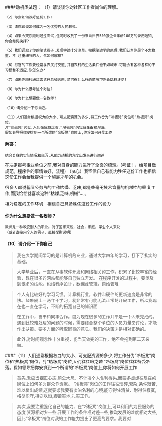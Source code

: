 ####动机类试题：
    （1）请谈谈你对社区工作者岗位的理解。    
    
    （2）你会如何做好这份工作?   
     
    （3）请你谈谈如何成为一名优秀的人民教师。 
       
    （4）如果今天你顺利通过面试,但同时收到了一份来自世界500强企业年薪100万的录用通知,你会如何抉择?   
    
    （5）我们调取了你的笔试卷子,发现字迹十分潦草。根据笔迹学的原理,我们认为你是个不太稳重、不 注重细节的人。你如何解释?  
          
    （6）村官的工作要经常与农民打交道,并且农村的生活条件也不如城市,可能会有各种各样的不习惯和不适应,你怎么办?    
        
    （7）如果你顺利通过面试并且被录用,请问在什么样的情况下你会选择辞职?     

    （8）你为什么报考这个岗位?

    （9）你为什么想要做一名教师?
    
    （10）请介绍一下你自己。
    
    （11）人们通常根据权力的大小、可支配资源的多少,将工作分为“冷板凳”岗位和“热板凳“岗位。
    对“热板凳”岗位,人们往往趋之若,“冷板凳“岗位往往备受冷落。
    假如领导把你安排到一个所谓的“冷板凳”岗位上,你将如何开展工作
    
    
#### 解答：
    结合自身的实际情况和经历,从能力动机的角度出发来进行阐述
在决定报考事业单位之前,我对自身的能力进行了全面的梳理。(考证！，给项目做规范，程序性的事情做好，流程)
（决心）我坚信自己有能力胜任这份工作也相信这份工作会给我提供一个施展才华的机会。

很多人都说基层公务员的工作枯燥、乏味,都是些毫无技术含量的机械性的重
复工作,而我恰恰就喜欢这种“枯燥,乏味,机械”…,,

相对稳定的工作环境，相信自己具备胜任这份工作的能力

#### 你为什么想要做一名教师？   
    教师是一种改变别人的职业。对于国家来说，社会，家庭，学生个人来说
    （或者直接用个人的例子，直接举例说明）


#### （10）请介绍一下你自己
>   我在大学期间学习的是计算机的专业，通过大学四年的学习，打下了扎实的基础。

>   大学毕业后，一直在从事软件开发和网络相关的工作，积累了比较丰富的经验，现在很多的网站都能够自己独立开发。
在程序开发的过程中，要涉及到很多的技能，包括程序设计，数据库管理，网络管理

>   个人有比较好的学习习惯。计算机行业，软件和硬件的更新速度是非常的快。如果隔上一两年不学习，就非常有可能无法正常的开展工作，所以我现在也一直在学习，不断的拓宽自己的知识面

>   在工作中，善于和同事合作。因为现在很多的工作并不是一个人来完成的。遇到比较难处理的问题的时候，需要结合整个单位的人员力量来讨论，才能作出决策。要多方面的听取同事的意见。我们的决策才是相对正确的。

>   此外,对时间观念性十分重视，能当天做完的工作，绝不会拖到第二天来做。

####（11）人们通常根据权力的大小、可支配资源的多少,将工作分为“冷板凳”岗位和“热板凳“岗位。对“热板凳”岗位,人们往往趋之若,“冷板凳“岗位往往备受冷落。假如领导把你安排到一个所谓的“冷板凳”岗位上,你将如何开展工作
>   首先,我应当摆正心态,顾全大局。不计较个人名利得失,而要多想想在现在的岗位上如何多为群众作贡献。
“冷板凳”岗位的工作往往琐碎,繁杂,条件艰苦,难以做出成绩,这就要求我要有淡泊名利的心境,能守得住清贫、耐得住寂寞,
格尽职守,持之以恒,脚踏实地,扎实工作。
    
>   其次,我要注重强化自己的能力。在“冷板凳“岗位上,可以利用的为民服务的态度
资源相对少一些,开展工作的条件相对差一些,推动发展的难度相对大些,因此“冷板凳“岗位对我的工作能力提出了更高的要求。我要对




























    